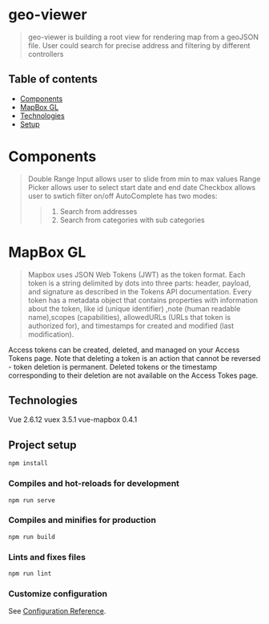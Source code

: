 # geo-viewer
> geo-viewer is building a root view for rendering map from a geoJSON file. User could search for precise address and filtering by different controllers

## Table of contents
* [Components](#components)
* [MapBox GL](#mapbox-gl)
* [Technologies](#technologies)
* [Setup](#setup)

# Components
> Double Range Input allows user to slide from min to max values
> Range Picker allows user to select start date and end date 
> Checkbox allows user to swtich filter on/off
> AutoComplete has two modes:
>> 1. Search from addresses
>> 2. Search from categories with sub categories

# MapBox GL
> Mapbox uses JSON Web Tokens (JWT) as the token format. Each token is a string delimited by dots into three parts: header, payload, and signature as described in the Tokens API documentation. Every token has a metadata object that contains properties with information about the token, like id (unique identifier) ,note (human readable name),scopes (capabilities), allowedURLs (URLs that token is authorized for), and timestamps for created and modified (last modification).

Access tokens can be created, deleted, and managed on your Access Tokens page. Note that deleting a token is an action that cannot be reversed - token deletion is permanent. Deleted tokens or the timestamp corresponding to their deletion are not available on the Access Tokes page.

## Technologies
Vue 2.6.12
vuex 3.5.1
vue-mapbox 0.4.1

## Project setup
```
npm install
```

### Compiles and hot-reloads for development
```
npm run serve
```

### Compiles and minifies for production
```
npm run build
```

### Lints and fixes files
```
npm run lint
```

### Customize configuration
See [Configuration Reference](https://cli.vuejs.org/config/).
